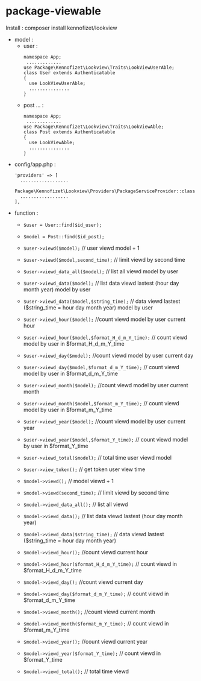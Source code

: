 # package-viewable
Install : composer install kennofizet/lookview

+ model :
  - user : 
       ```
       namespace App;
        .............
       use Package\Kennofizet\Lookview\Traits\LookViewUserAble;
       class User extends Authenticatable
       {
         use LookViewUserAble;
         ...............
       }
       ```
   - post ... : 
       ```
       namespace App;
        .............
       use Package\Kennofizet\Lookview\Traits\LookViewAble;
       class Post extends Authenticatable
       {
         use LookViewAble;
         ...............
       }
       ```
+ config/app.php :
  ```
  'providers' => [
    ..................
    Package\Kennofizet\Lookview\Providers\PackageServiceProvider::class
    ..................
  ],
  ```
+ function : 
  - ```$user = User::find($id_user);```
  - ```$model = Post::find($id_post);```
  - ```$user->viewd($model);``` // user viewd model + 1
  - ```$user->viewd($model,second_time);``` // limit viewd by second time
  - ```$user->viewd_data_all($model);``` // list all viewd model by user
  - ```$user->viewd_data($model);``` // list data viewd lastest (hour day month year) model by user
  - ```$user->viewd_data($model,$string_time);``` // data viewd lastest ($string_time = hour day month year) model by user 
  - ```$user->viewd_hour($model);``` //count viewd model by user current hour
  - ```$user->viewd_hour($model,$format_H_d_m_Y_time);``` // count viewd model by user in $format_H_d_m_Y_time
  - ```$user->viewd_day($model);``` //count viewd model by user current day
  - ```$user->viewd_day($model,$format_d_m_Y_time);``` // count viewd model by user in $format_d_m_Y_time
  - ```$user->viewd_month($model);``` //count viewd model by user current month
  - ```$user->viewd_month($model,$format_m_Y_time);``` // count viewd model by user in $format_m_Y_time
  - ```$user->viewd_year($model);``` //count viewd model by user current year
  - ```$user->viewd_year($model,$format_Y_time);``` // count viewd model by user in $format_Y_time
  - ```$user->viewd_total($model);``` // total time user viewd model
  - ```$user->view_token();``` // get token user view time
 
  - ```$model->viewd();``` // model viewd + 1
  - ```$model->viewd(second_time);``` // limit viewd by second time
  - ```$model->viewd_data_all();``` // list all viewd
  - ```$model->viewd_data();``` // list data viewd lastest (hour day month year)
  - ```$model->viewd_data($string_time);``` // data viewd lastest ($string_time = hour day month year) 
  - ```$model->viewd_hour();``` //count viewd current hour
  - ```$model->viewd_hour($format_H_d_m_Y_time);``` // count viewd in $format_H_d_m_Y_time
  - ```$model->viewd_day();``` //count viewd current day
  - ```$model->viewd_day($format_d_m_Y_time);``` // count viewd in $format_d_m_Y_time
  - ```$model->viewd_month();``` //count viewd current month
  - ```$model->viewd_month($format_m_Y_time);``` // count viewd in $format_m_Y_time
  - ```$model->viewd_year();``` //count viewd current year
  - ```$model->viewd_year($format_Y_time);``` // count viewd in $format_Y_time
  - ```$model->viewd_total();``` // total time viewd
